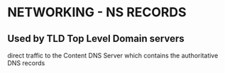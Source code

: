 # NETWORKING - NS RECORDS

## Used by TLD Top Level Domain servers
direct traffic to the Content DNS Server which contains the authoritative DNS
records

